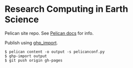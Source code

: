 # Research Computing in Earth Science

Pelican site repo. See [Pelican docs](http://pelican.readthedocs.io/) for
info.

Publish using [ghp_import](https://github.com/davisp/ghp-import).

    $ pelican content -o output -s pelicanconf.py
    $ ghp-import output
    $ git push origin gh-pages
